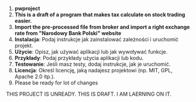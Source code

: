 1. **pwproject**
2. **This is a draft of a program that makes tax calculate on stock trading easier.**
3. **Import the pre-processed file from broker and import a right exchange rate from "Narodowy Bank Polski" website**
4. **Instalacja**: Podaj instrukcje jak zainstalować zależności i uruchomić projekt.
5. **Użycie**: Opisz, jak używać aplikacji lub jak wywoływać funkcje.
6. **Przykłady**: Podaj przykłady użycia aplikacji lub kodu.
7. **Testowanie**: Jeśli masz testy, dodaj instrukcje, jak je uruchomić.
8. **Licencja**: Określ licencję, jaką nadajesz projektowi (np. MIT, GPL, Apache 2.0 itp.).
9. Please be ready for lot of changes

THIS PROJECT IS UNREADY. THIS IS DRAFT. I AM LAERNING ON IT.
